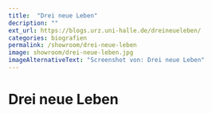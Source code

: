 ```yaml
---
title:  "Drei neue Leben"
decription: ""
ext_url: https://blogs.urz.uni-halle.de/dreineueleben/
categories: biografien
permalink: /showroom/drei-neue-leben
image: showroom/drei-neue-leben.jpg
imageAlternativeText: "Screenshot von: Drei neue Leben"
---
```


# Drei neue Leben
